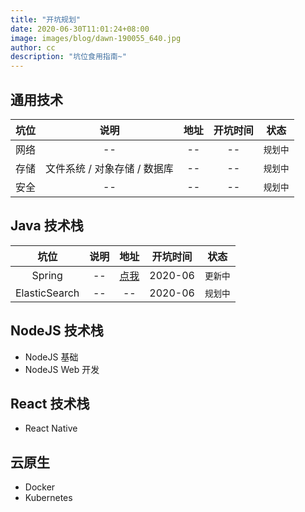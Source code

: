 ```yaml
---
title: "开坑规划"
date: 2020-06-30T11:01:24+08:00
image: images/blog/dawn-190055_640.jpg
author: cc
description: "坑位食用指南~"
---
```


## 通用技术

|坑位|说明|地址|开坑时间|状态|
|:-:|:-:|:-:|:-:|:-:|
|网络|--|--|--|`规划中`|
|存储|文件系统 / 对象存储 / 数据库|--|--|`规划中`|
|安全|--|--|--|`规划中`|

## Java 技术栈

|     坑位      | 说明 |         地址         | 开坑时间 |   状态   |
| :-----------: | :--: | :------------------: | :------: | :------: |
|    Spring     |  --  | [点我](/docs-spring) | 2020-06  | `更新中` |
| ElasticSearch |  --  |          --          | 2020-06  | `规划中` |

## NodeJS 技术栈

- NodeJS 基础
- NodeJS Web 开发

## React 技术栈

- React Native

## 云原生

- Docker
- Kubernetes
